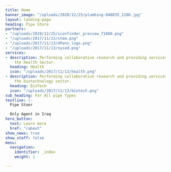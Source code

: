 ```yaml
---
title: Home
banner_image: "/uploads/2020/12/25/plumbing-840835_1280.jpg"
layout: landing-page
heading: Pipe Store
partners:
- "/uploads/2020/12/25/iconfinder_preview_71060.png"
- "/uploads/2017/11/13/stem.png"
- "/uploads/2017/11/13/UPenn_logo.png"
- "/uploads/2017/11/13/nysed.png"
services:
- description: Performing collaborative research and providing services to support
    the Health Sector.
  heading: Health
  icon: "/uploads/2017/11/13/health.png"
- description: Performing collaborative research and providing services to support
    the biotechnology sector.
  heading: BioTech
  icon: "/uploads/2017/11/13/biotech.png"
sub_heading: For All pipe Types
textline: |-
  Pipe Stoer

  Only Agent in Iraq
hero_button:
  text: Learn more
  href: "/about"
show_news: true
show_staff: false
menu:
  navigation:
    identifier: _index
    weight: 1

---
```

